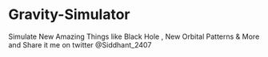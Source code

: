 # Gravity-Simulator

Simulate New Amazing Things like Black Hole , New Orbital Patterns & More and Share it me on twitter @Siddhant_2407
